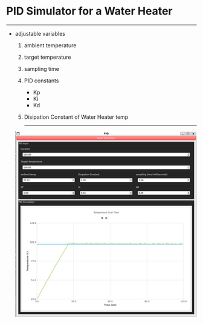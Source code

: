 # PID Simulator for a Water Heater 
----------------------------------
- adjustable variables
  1. ambient temperature
  2. target temperature
  3. sampling time
  4. PID constants
     - Kp
     - Ki
     - Kd
  5. Disipation Constant of Water Heater temp
 
  
     -----------


  ![alttext](https://github.com/cpw1203/PID_SIM/blob/main/PNG_OF_PID.png?raw=true)
